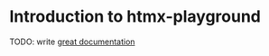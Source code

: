 # Introduction to htmx-playground

TODO: write [great documentation](http://jacobian.org/writing/what-to-write/)
